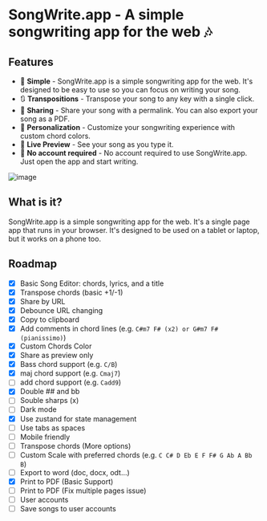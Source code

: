# SongWrite.app - A simple songwriting app for the web 🎶

## Features

- 🎵 **Simple** - SongWrite.app is a simple songwriting app for the web. It's designed to be easy to use so you can focus on writing your song.
- 🔃 **Transpositions** - Transpose your song to any key with a single click.
- 🔗 **Sharing** - Share your song with a permalink. You can also export your song as a PDF.
- 💄 **Personalization** - Customize your songwriting experience with custom chord colors.
- 🧬 **Live Preview** - See your song as you type it.
- 🔏 **No account required** - No account required to use SongWrite.app. Just open the app and start writing.

![image](https://user-images.githubusercontent.com/77246331/197357785-eabc98d0-952b-4c78-a150-c68fa5bc6446.png)

## What is it?

SongWrite.app is a simple songwriting app for the web. It's a single page app that runs in your browser. It's designed to be used on a tablet or laptop, but it works on a phone too.

## Roadmap

- [x] Basic Song Editor: chords, lyrics, and a title
- [x] Transpose chords (basic +1/-1)
- [x] Share by URL
- [x] Debounce URL changing
- [x] Copy to clipboard
- [x] Add comments in chord lines (e.g. `C#m7 F# (x2) or G#m7 F# (pianissimo)`)
- [x] Custom Chords Color
- [x] Share as preview only
- [x] Bass chord support (e.g. `C/B`)
- [x] maj chord support (e.g. `Cmaj7`)
- [ ] add chord support (e.g. `Cadd9`)
- [x] Double ## and bb
- [ ] Souble sharps (x)
- [ ] Dark mode
- [x] Use zustand for state management
- [ ] Use tabs as spaces
- [ ] Mobile friendly
- [ ] Transpose chords (More options)
- [ ] Custom Scale with preferred chords (e.g. `C C# D Eb E F F# G Ab A Bb B`)
- [ ] Export to word (doc, docx, odt...)
- [x] Print to PDF (Basic Support)
- [ ] Print to PDF (Fix multiple pages issue)
- [ ] User accounts
- [ ] Save songs to user accounts
